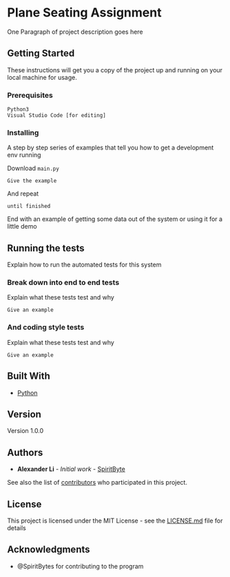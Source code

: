 # Plane Seating Assignment

One Paragraph of project description goes here

## Getting Started

These instructions will get you a copy of the project up and running on your local machine for usage.

### Prerequisites

```
Python3
Visual Studio Code [for editing]
```

### Installing

A step by step series of examples that tell you how to get a development env running

Download ```main.py```

```
Give the example
```

And repeat

```
until finished
```

End with an example of getting some data out of the system or using it for a little demo

## Running the tests

Explain how to run the automated tests for this system

### Break down into end to end tests

Explain what these tests test and why

```
Give an example
```

### And coding style tests

Explain what these tests test and why

```
Give an example
```

## Built With

* [Python](http://www.python.org)

## Version

Version 1.0.0

## Authors

* **Alexander Li** - *Initial work* - [SpiritByte](https://github.com/SpiritByte)

See also the list of [contributors](https://github.com/your/project/contributors) who participated in this project.

## License

This project is licensed under the MIT License - see the [LICENSE.md](LICENSE.md) file for details

## Acknowledgments

* @SpiritBytes for contributing to the program
